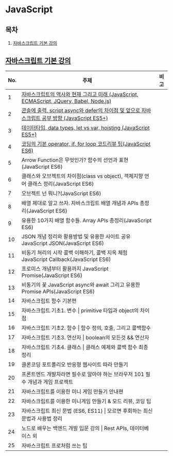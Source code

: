 # JavaScript

## 목차

1. [자바스크립트 기본 강의](#자바스크립트-기본-강의)



## [자바스크립트 기본 강의](javascript)

[자바스크립트 강의]: https://www.youtube.com/watch?v=wcsVjmHrUQg&amp;list=PLv2d7VI9OotTVOL4QmPfvJWPJvkmv6h-2

| No.  | 주제                                                         | 비고 |
| ---- | ------------------------------------------------------------ | ---- |
| 1    | [자바스크립트의 역사와 현재 그리고 미래 (JavaScript, ECMAScript, JQuery, Babel, Node.js)](javascript/1자바스크립트의-역사와-현재-그리고-미래.md) |      |
| 2    | [콘솔에 출력, script async와 defer의 차이점 및 앞으로 자바스크립트 공부 방향 (JavaScript ES5+)](javascript/2콘솔에-출력-script-async와-defer의-차이점-및-앞으로-자바스크립트-공부-방향.md) |      |
| 3    | [데이터타입, data types, let vs var, hoisting (JavaScript ES5+)](javascript/3데이터타입-data-types-let-vs-var-hoisting.md) |      |
| 4    | [코딩의 기본 operator, if, for loop 코드리뷰 팁(JavaScript ES6)](javascript/4코딩의-기본-operator-if-for-loop-코드리뷰-팁.md) |      |
| 5    | Arrow Function은 무엇인가? 함수의 선언과 표현 (JavaScript ES6) |      |
| 6    | 클래스와 오브젝트의 차이점(class vs object), 객체지향 언어 클래스 정리(JavaScript ES6) |      |
| 7    | 오브젝트 넌 뭐니?(JavaScript ES6)                            |      |
| 8    | 배열 제대로 알고 쓰자. 자바스크립트 배열 개념과 APIs 총정리(JavaScript ES6) |      |
| 9    | 유용한 10가지 배열 함수들. Array APIs 총정리(JavaScript ES6) |      |
| 10   | JSON 개념 정리와 활용방법 및 유용한 사이트 공유 JavaScript JSON(JavaScript ES6) |      |
| 11   | 비동기 처리의 시작 콜백 이해하기, 콜백 지옥 체험 JavaScript Callback(JavaScript ES6) |      |
| 12   | 프로미스 개념부터 활용까지 JavaScript Promise(JavaScript ES6) |      |
| 13   | 비동기의 꽃 JavaScript async와 await 그리고 유용한 Promise APIs(JavaScript ES6) |      |
| 14   | 자바스크립트 함수 기본편                                     |      |
| 15   | 자바스크립트 기초1. 변수 \| primitive 타입과 object의 차이점 |      |
| 16   | 자바스크립트 기초2. 함수 \| 함수 정의, 호출, 그리고 콜백함수 |      |
| 17   | 자바스크립트 기초3. 연산자 \| boolean의 모든것 && 연산자     |      |
| 18   | 자바스크립트 기초4. 클래스 \| 클래스 예제와 콜백 함수 최종 정리 |      |
| 19   | 클론코딩 포트폴리오 반응형 웹사이트 따라 만들기              |      |
| 20   | 프론트엔드 개발자라면 필수로 알아야 하는 브라우저 101 필수 개념과 게임 프로젝트 |      |
| 21   | 자바스크립트를 이용한 미니 게임 만들기 안내편                |      |
| 22   | 자바스크립트를 이용한 미니게임 만들기 & 모드 리뷰, 코딩 팁   |      |
| 23   | 자바스크립트 최신 문법 (ES6, ES11) \| 모르면 후회하는 최신문법과 사용법 정리 |      |
| 24   | 노드로 배우는 백엔드 개발 입문 강의 \| Rest APIs, 데이터베이스 외 |      |
| 25   | 자바스크립트 프로처럼 쓰는 팁                                |      |

